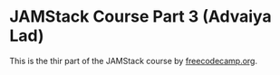 # JAMStack Course Part 3 (Advaiya Lad)

This is the thir part of the JAMStack course by [freecodecamp.org](https://freecodecamp.org 'The best place for coding!').
